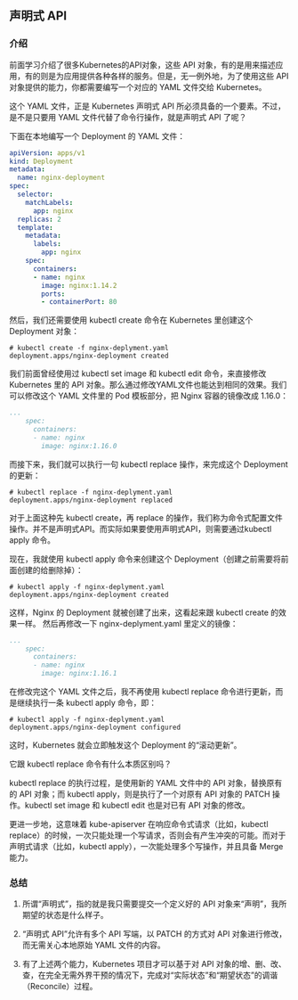 ## 声明式 API

### 介绍

前面学习介绍了很多Kubernetes的API对象，这些 API 对象，有的是用来描述应用，有的则是为应用提供各种各样的服务。但是，无一例外地，为了使用这些 API 对象提供的能力，你都需要编写一个对应的 YAML 文件交给 Kubernetes。

这个 YAML 文件，正是 Kubernetes 声明式 API 所必须具备的一个要素。不过，是不是只要用 YAML 文件代替了命令行操作，就是声明式 API 了呢？

下面在本地编写一个 Deployment 的 YAML 文件：

```yaml
apiVersion: apps/v1
kind: Deployment
metadata:
  name: nginx-deployment
spec:
  selector:
    matchLabels:
      app: nginx
  replicas: 2
  template:
    metadata:
      labels:
        app: nginx
    spec:
      containers:
      - name: nginx
        image: nginx:1.14.2
        ports:
        - containerPort: 80
```

然后，我们还需要使用 kubectl create 命令在 Kubernetes 里创建这个 Deployment 对象：

```shell
# kubectl create -f nginx-deplyment.yaml 
deployment.apps/nginx-deployment created
```

我们前面曾经使用过 kubectl set image 和 kubectl edit 命令，来直接修改 Kubernetes 里的 API 对象。那么通过修改YAML文件也能达到相同的效果。我们可以修改这个 YAML 文件里的 Pod 模板部分，把 Nginx 容器的镜像改成 1.16.0：

```yaml
...
    spec:
      containers:
      - name: nginx
        image: nginx:1.16.0
```

而接下来，我们就可以执行一句 kubectl replace 操作，来完成这个 Deployment 的更新：

```shell
# kubectl replace -f nginx-deplyment.yaml 
deployment.apps/nginx-deployment replaced
```

对于上面这种先 kubectl create，再 replace 的操作，我们称为命令式配置文件操作。并不是声明式API。而实际如果要使用声明式API，则需要通过kubectl apply 命令。

现在，我就使用 kubectl apply 命令来创建这个 Deployment（创建之前需要将前面创建的给删除掉）：

```shell
# kubectl apply -f nginx-deplyment.yaml
deployment.apps/nginx-deployment created
```

这样，Nginx 的 Deployment 就被创建了出来，这看起来跟 kubectl create 的效果一样。 然后再修改一下 nginx-deplyment.yaml  里定义的镜像：

```yaml
...
    spec:
      containers:
      - name: nginx
        image: nginx:1.16.1
```

在修改完这个 YAML 文件之后，我不再使用 kubectl replace 命令进行更新，而是继续执行一条 kubectl apply 命令，即：

```shell
# kubectl apply -f nginx-deplyment.yaml
deployment.apps/nginx-deployment configured
```

这时，Kubernetes 就会立即触发这个 Deployment 的“滚动更新”。

它跟 kubectl replace 命令有什么本质区别吗？

kubectl replace 的执行过程，是使用新的 YAML 文件中的 API 对象，替换原有的 API 对象；而 kubectl apply，则是执行了一个对原有 API 对象的 PATCH 操作。kubectl set image 和 kubectl edit 也是对已有 API 对象的修改。

更进一步地，这意味着 kube-apiserver 在响应命令式请求（比如，kubectl replace）的时候，一次只能处理一个写请求，否则会有产生冲突的可能。而对于声明式请求（比如，kubectl apply），一次能处理多个写操作，并且具备 Merge 能力。

### 总结

1. 所谓“声明式”，指的就是我只需要提交一个定义好的 API 对象来“声明”，我所期望的状态是什么样子。

2. “声明式 API”允许有多个 API 写端，以 PATCH  的方式对 API 对象进行修改，而无需关心本地原始 YAML 文件的内容。

3. 有了上述两个能力，Kubernetes 项目才可以基于对 API 对象的增、删、改、查，在完全无需外界干预的情况下，完成对“实际状态”和“期望状态”的调谐（Reconcile）过程。





